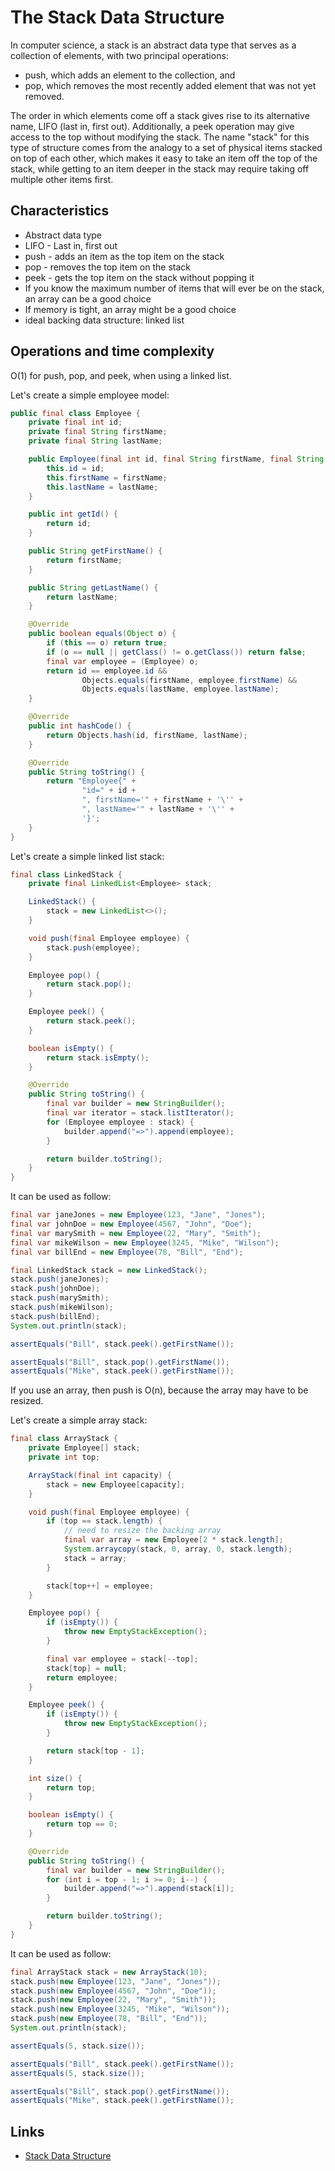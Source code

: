 # The Stack Data Structure

In computer science, a stack is an abstract data type that serves as a collection of elements, with two principal 
operations:

- push, which adds an element to the collection, and
- pop, which removes the most recently added element that was not yet removed.

The order in which elements come off a stack gives rise to its alternative name, LIFO (last in, first out). Additionally, 
a peek operation may give access to the top without modifying the stack. The name "stack" for this type of 
structure comes from the analogy to a set of physical items stacked on top of each other, which makes it easy to take an 
item off the top of the stack, while getting to an item deeper in the stack may require taking off multiple other items 
first.

## Characteristics

- Abstract data type
- LIFO - Last in, first out
- push - adds an item as the top item on the stack
- pop - removes the top item on the stack
- peek - gets the top item on the stack without popping it
- If you know the maximum number of items that will ever be on the stack, an array can be a good choice
- If memory is tight, an array might be a good choice
- ideal backing data structure: linked list 

## Operations and time complexity

O(1) for push, pop, and peek, when using a linked list. 

Let's create a simple employee model:

```java
public final class Employee {
    private final int id;
    private final String firstName;
    private final String lastName;

    public Employee(final int id, final String firstName, final String lastName) {
        this.id = id;
        this.firstName = firstName;
        this.lastName = lastName;
    }

    public int getId() {
        return id;
    }

    public String getFirstName() {
        return firstName;
    }

    public String getLastName() {
        return lastName;
    }

    @Override
    public boolean equals(Object o) {
        if (this == o) return true;
        if (o == null || getClass() != o.getClass()) return false;
        final var employee = (Employee) o;
        return id == employee.id &&
                Objects.equals(firstName, employee.firstName) &&
                Objects.equals(lastName, employee.lastName);
    }

    @Override
    public int hashCode() {
        return Objects.hash(id, firstName, lastName);
    }

    @Override
    public String toString() {
        return "Employee{" +
                "id=" + id +
                ", firstName='" + firstName + '\'' +
                ", lastName='" + lastName + '\'' +
                '}';
    }
}
```

Let's create a simple linked list stack:

```java
final class LinkedStack {
    private final LinkedList<Employee> stack;

    LinkedStack() {
        stack = new LinkedList<>();
    }

    void push(final Employee employee) {
        stack.push(employee);
    }

    Employee pop() {
        return stack.pop();
    }

    Employee peek() {
        return stack.peek();
    }

    boolean isEmpty() {
        return stack.isEmpty();
    }

    @Override
    public String toString() {
        final var builder = new StringBuilder();
        final var iterator = stack.listIterator();
        for (Employee employee : stack) {
            builder.append("=>").append(employee);
        }

        return builder.toString();
    }
}
```

It can be used as follow:

```java
final var janeJones = new Employee(123, "Jane", "Jones");
final var johnDoe = new Employee(4567, "John", "Doe");
final var marySmith = new Employee(22, "Mary", "Smith");
final var mikeWilson = new Employee(3245, "Mike", "Wilson");
final var billEnd = new Employee(78, "Bill", "End");

final LinkedStack stack = new LinkedStack();
stack.push(janeJones);
stack.push(johnDoe);
stack.push(marySmith);
stack.push(mikeWilson);
stack.push(billEnd);
System.out.println(stack);

assertEquals("Bill", stack.peek().getFirstName());

assertEquals("Bill", stack.pop().getFirstName());
assertEquals("Mike", stack.peek().getFirstName());
```

If you use an array, then push is O(n), because the array may have to be resized.

Let's create a simple array stack:

```java
final class ArrayStack {
    private Employee[] stack;
    private int top;

    ArrayStack(final int capacity) {
        stack = new Employee[capacity];
    }

    void push(final Employee employee) {
        if (top == stack.length) {
            // need to resize the backing array
            final var array = new Employee[2 * stack.length];
            System.arraycopy(stack, 0, array, 0, stack.length);
            stack = array;
        }

        stack[top++] = employee;
    }

    Employee pop() {
        if (isEmpty()) {
            throw new EmptyStackException();
        }

        final var employee = stack[--top];
        stack[top] = null;
        return employee;
    }

    Employee peek() {
        if (isEmpty()) {
            throw new EmptyStackException();
        }

        return stack[top - 1];
    }

    int size() {
        return top;
    }

    boolean isEmpty() {
        return top == 0;
    }

    @Override
    public String toString() {
        final var builder = new StringBuilder();
        for (int i = top - 1; i >= 0; i--) {
            builder.append("=>").append(stack[i]);
        }

        return builder.toString();
    }
}
```

It can be used as follow:

```java
final ArrayStack stack = new ArrayStack(10);
stack.push(new Employee(123, "Jane", "Jones"));
stack.push(new Employee(4567, "John", "Doe"));
stack.push(new Employee(22, "Mary", "Smith"));
stack.push(new Employee(3245, "Mike", "Wilson"));
stack.push(new Employee(78, "Bill", "End"));
System.out.println(stack);

assertEquals(5, stack.size());

assertEquals("Bill", stack.peek().getFirstName());
assertEquals(5, stack.size());

assertEquals("Bill", stack.pop().getFirstName());
assertEquals("Mike", stack.peek().getFirstName());
```

## Links

* [Stack Data Structure](https://en.wikipedia.org/wiki/Stack_(abstract_data_type))